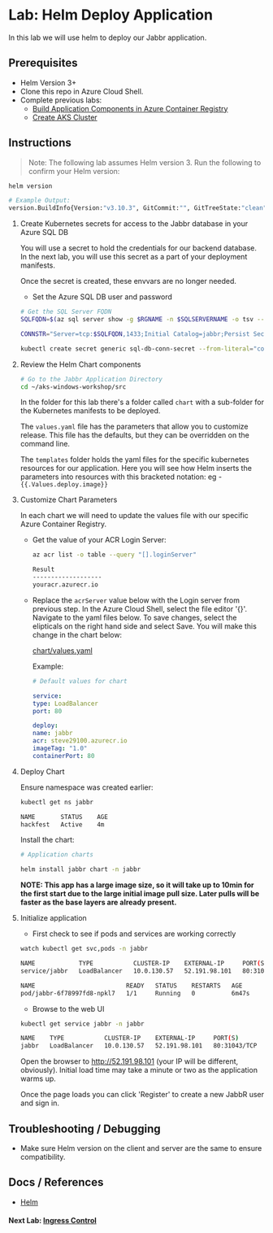 # Lab: Helm Deploy Application

In this lab we will use helm to deploy our Jabbr application.

## Prerequisites

* Helm Version 3+
* Clone this repo in Azure Cloud Shell.
* Complete previous labs:
    * [Build Application Components in Azure Container Registry](../build-application/README.md)
    * [Create AKS Cluster](../create-aks-cluster/README.md)

## Instructions

>Note: The following lab assumes Helm version 3. Run the following to confirm your Helm version:
```bash
helm version

# Example Output:
version.BuildInfo{Version:"v3.10.3", GitCommit:"", GitTreeState:"clean", GoVersion:"go1.18.8"}
```

1. Create Kubernetes secrets for access to the Jabbr database in your Azure SQL DB

    You will use a secret to hold the credentials for our backend database. In the next lab, you will use this secret as a part of your deployment manifests.

    Once the secret is created, these envvars are no longer needed.

    * Set the Azure SQL DB user and password

    ```bash
    # Get the SQL Server FQDN
    SQLFQDN=$(az sql server show -g $RGNAME -n $SQLSERVERNAME -o tsv --query fullyQualifiedDomainName)

    CONNSTR="Server=tcp:$SQLFQDN,1433;Initial Catalog=jabbr;Persist Security Info=False;User ID=sqladmin;Password=$SQLSERVERPASSWD;MultipleActiveResultSets=False;Encrypt=True;TrustServerCertificate=False;Connection Timeout=30;"

    kubectl create secret generic sql-db-conn-secret --from-literal="connstr=$CONNSTR" -n jabbr
    ```

2. Review the Helm Chart components

    ```bash
    # Go to the Jabbr Application Directory
    cd ~/aks-windows-workshop/src
    ```

    In the folder for this lab there's a folder called `chart` with a sub-folder for the Kubernetes manifests to be deployed.

    The `values.yaml` file has the parameters that allow you to customize release. This file has the defaults, but they can be overridden on the command line.

    The `templates` folder holds the yaml files for the specific kubernetes resources for our application. Here you will see how Helm inserts the parameters into resources with this bracketed notation: eg -  `{{.Values.deploy.image}}`

3. Customize Chart Parameters

    In each chart we will need to update the values file with our specific Azure Container Registry. 

    * Get the value of your ACR Login Server:

        ```bash
        az acr list -o table --query "[].loginServer"

        Result
        -------------------
        youracr.azurecr.io

        ```

    * Replace the `acrServer` value below with the Login server from previous step. In the Azure Cloud Shell, select the file editor '{}'.  Navigate to the yaml files below.  To save changes, select the elipticals on the right hand side and select Save. You will make this change in the chart below:
    
        [chart/values.yaml](chart/values.yaml)

        Example:
        ```yaml
        # Default values for chart

        service:
        type: LoadBalancer
        port: 80

        deploy:
        name: jabbr
        acr: steve29100.azurecr.io
        imageTag: "1.0"
        containerPort: 80
        ```

4. Deploy Chart

    Ensure namespace was created earlier:
    ```bash
    kubectl get ns jabbr

    NAME       STATUS    AGE
    hackfest   Active    4m
    ```

    Install the chart:

    ```bash
    # Application charts

    helm install jabbr chart -n jabbr
    ```
    **NOTE: This app has a large image size, so it will take up to 10min for the first start due to the large initial image pull size. Later pulls will be faster as the base layers are already present.**

5. Initialize application

    * First check to see if pods and services are working correctly

    ```bash
    watch kubectl get svc,pods -n jabbr

    NAME            TYPE           CLUSTER-IP    EXTERNAL-IP     PORT(S)        AGE
    service/jabbr   LoadBalancer   10.0.130.57   52.191.98.101   80:31043/TCP   6m47s

    NAME                         READY   STATUS    RESTARTS   AGE
    pod/jabbr-6f78997fd8-npkl7   1/1     Running   0          6m47s
    ```

    * Browse to the web UI

    ```bash
    kubectl get service jabbr -n jabbr

    NAME    TYPE           CLUSTER-IP    EXTERNAL-IP     PORT(S)        AGE
    jabbr   LoadBalancer   10.0.130.57   52.191.98.101   80:31043/TCP   4m4s
    ```

    Open the browser to http://52.191.98.101 (your IP will be different, obviously). Initial load time may take a minute or two as the application warms up.

    Once the page loads you can click 'Register' to create a new JabbR user and sign in.


## Troubleshooting / Debugging

* Make sure Helm version on the client and server are the same to ensure compatibility.

## Docs / References

* [Helm](http://helm.sh)

#### Next Lab: [Ingress Control](../ingress/README.md)